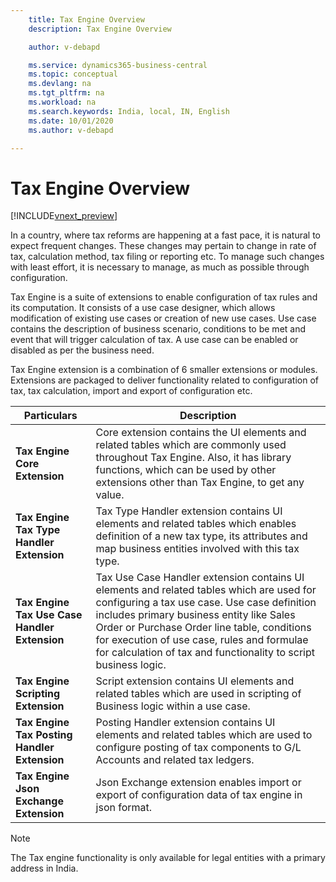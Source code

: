 ```yaml
---
    title: Tax Engine Overview
    description: Tax Engine Overview

    author: v-debapd

    ms.service: dynamics365-business-central
    ms.topic: conceptual
    ms.devlang: na
    ms.tgt_pltfrm: na
    ms.workload: na
    ms.search.keywords: India, local, IN, English
    ms.date: 10/01/2020
    ms.author: v-debapd

---
```

# Tax Engine Overview
[!INCLUDE[vnext_preview](../../includes/vnext_preview.md)]

In a country, where tax reforms are happening at a fast pace, it is natural to expect frequent changes. These changes may pertain to change in rate of tax, calculation method, tax     filing or reporting etc. To manage such changes with least effort, it is necessary to manage, as much as possible through configuration. 

Tax Engine is a suite of extensions to enable configuration of tax rules and its computation. It consists of a use case designer, which allows modification of existing use cases or creation of new use cases. Use case contains the description of business scenario, conditions to be met and event that will trigger calculation of tax. A use case can be enabled or disabled as per the business need.

Tax Engine extension is a combination of 6 smaller extensions or modules. Extensions are packaged to deliver functionality related to configuration of tax, tax calculation, import and export of configuration etc.



|Particulars|Description|
|---------|---------|
|**Tax Engine Core Extension**| Core extension contains the UI elements and related tables which are commonly used throughout Tax Engine. Also, it has library functions, which can be used by other extensions other than Tax Engine, to get any value.|
|**Tax Engine Tax Type Handler Extension**|Tax Type Handler extension contains UI elements and related tables which enables definition of a new tax type, its attributes and map business entities involved with this tax type.|
|**Tax Engine Tax Use Case Handler Extension**|Tax Use Case Handler extension contains UI elements and related tables which are used for configuring a tax use case. Use case definition includes primary business entity like Sales Order or Purchase Order line table, conditions for execution of use case, rules and formulae for calculation of tax and functionality to script business logic.|
|**Tax Engine Scripting Extension**|Script extension contains UI elements and related tables which are used in scripting of Business logic within a use case.|
|**Tax Engine Tax Posting Handler Extension**|Posting Handler extension contains UI elements and related tables which are used to configure posting of tax components to G/L Accounts and related tax ledgers.|
|**Tax Engine Json Exchange Extension**|Json Exchange extension enables import or export of configuration data of tax engine in json format.|


> [!NOTE]
> The Tax engine functionality is only available for legal entities with a primary address in India.







































